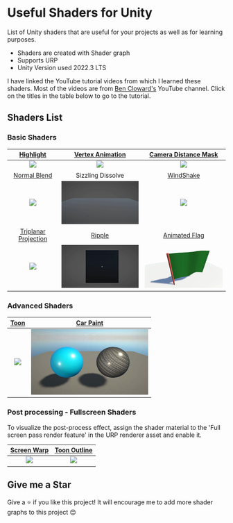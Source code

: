 

# Useful Shaders for Unity

List of Unity shaders that are useful for your projects as well as for learning purposes.
- Shaders are created with Shader graph
- Supports URP
- Unity Version used 2022.3 LTS

I have linked the YouTube tutorial videos from which I learned these shaders. Most of the videos are from [Ben Cloward's](https://www.youtube.com/@BenCloward) YouTube channel. Click on the titles in the table below to go to the tutorial.
## Shaders List

### Basic Shaders

[Highlight](https://www.youtube.com/watch?app=desktop&v=sw8j0xCr9kQ) |  [Vertex Animation](https://www.youtube.com/watch?v=ZEXVQgbWxQY) | [Camera Distance Mask](https://www.youtube.com/watch?v=lrc-j7ub28U)
:-------------------------:|:-------------------------:|:------------------------:
<img src="/_media/Higlight.jpg" width="250">  |  <img src="/_media/VertexAnimation.gif" width="250"> | <img src="/_media/CameraDistanceMask.gif" width="250">
[Normal Blend](https://www.youtube.com/watch?v=GKVBJ7aO1Mk) |  Sizzling Dissolve | [WindShake](https://www.youtube.com/watch?v=wTHKzjYBH7U&list=PL78XDi0TS4lEBWa2Hpzg2SRC5njCcKydl&index=16)
<img src="/_media/NormalBlend.jpg" width="250">  |  <img src="/_media/SizzlingDissolve.gif" width="250"> | <img src="/_media/WindShake.gif" width="250">
[Triplanar Projection](https://www.youtube.com/watch?v=sjpszGetM40) |  [Ripple](https://www.youtube.com/watch?v=IFyZNSyjyFA&list=PL78XDi0TS4lEBWa2Hpzg2SRC5njCcKydl&index=19) | [Animated Flag](https://www.youtube.com/watch?v=ZV2YrrKzs9c)
<img src="/_media/TriplanarProjection.jpg" width="250">  |  <img src="/_media/Ripple.gif" width="250"> | <img src="/_media/Animatedflag.gif" width="250">


### Advanced Shaders

| [Toon](https://www.youtube.com/watch?v=SOYNf4sYNzY&list=PL78XDi0TS4lEQ1YzVv8_jm68db3T86Ydi&index=1) | [Car Paint](https://www.youtube.com/watch?v=dtc3WmL5OTU)
| :-------------------------: | :-------------------------:
| <img src="/_media/Toon.jpg" width="270"> | <img src="/_media/CarPaint.JPG" width="270">


### Post processing - Fullscreen Shaders

To visualize the post-process effect, assign the shader material to the 'Full screen pass render feature' in the URP renderer asset and enable it.

| [Screen Warp](https://www.youtube.com/watch?v=ipKQt0BxQSA&list=PL78XDi0TS4lGORvoEKCyw_6dO9tzlu6Ox) | [Toon Outline](https://www.youtube.com/watch?v=Wpsqfpxb55Y) |
| :-------------------------: | :-------------------------: |
| <img src="/_media/ScreenWarp.gif" width="270"> | <img src="/_media/ToonOutline_Postprocess.jpg" width="270"> |


## Give me a Star
Give a &#11088; if you like this project! It will encourage me to add more shader graphs to this project 😊



